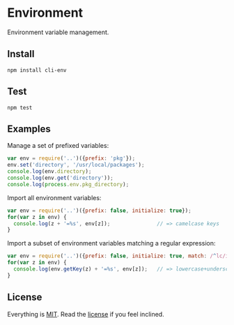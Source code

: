 # Environment

Environment variable management.

## Install

```
npm install cli-env
```

## Test

```
npm test
```

## Examples

Manage a set of prefixed variables:

```javascript
var env = require('..')({prefix: 'pkg'});
env.set('directory', '/usr/local/packages');
console.log(env.directory);
console.log(env.get('directory'));
console.log(process.env.pkg_directory);
```

Import all environment variables:

```javascript
var env = require('..')({prefix: false, initialize: true});
for(var z in env) {
  console.log(z + '=%s', env[z]);               // => camelcase keys
}
```

Import a subset of environment variables matching a regular expression:

```javascript
var env = require('..')({prefix: false, initialize: true, match: /^lc/i});
for(var z in env) {
  console.log(env.getKey(z) + '=%s', env[z]);   // => lowercase+underscore
}
```

## License

Everything is [MIT](http://en.wikipedia.org/wiki/MIT_License). Read the [license](/LICENSE) if you feel inclined.
